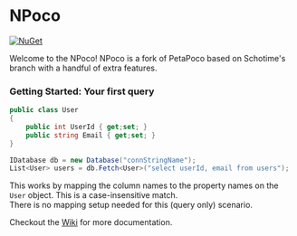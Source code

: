 NPoco
=====
[![NuGet](https://img.shields.io/nuget/v/npoco)](https://www.nuget.org/packages/NPoco)

Welcome to the NPoco! NPoco is a fork of PetaPoco based on Schotime's branch with a handful of extra features.

### Getting Started: Your first query

```csharp
public class User 
{
    public int UserId { get;set; }
    public string Email { get;set; }
}

IDatabase db = new Database("connStringName");
List<User> users = db.Fetch<User>("select userId, email from users");
```

This works by mapping the column names to the property names on the ``User`` object. This is a case-insensitive match.  
There is no mapping setup needed for this (query only) scenario. 

Checkout the [Wiki](https://github.com/schotime/NPoco/wiki/Home) for more documentation.

